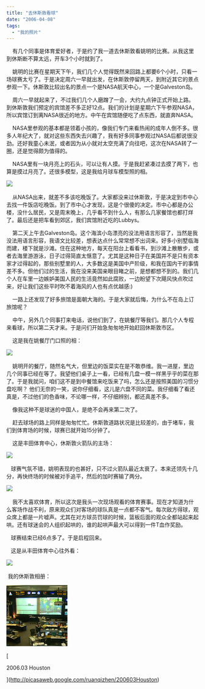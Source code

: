 ```yaml
---
title: "去休斯敦看球"
date: "2006-04-08"
tags: 
  - "我的照片"
---
```


    有几个同事是体育爱好者，于是约了我一道去休斯敦看姚明的比赛。从我这里到休斯断不算太远，开车3个小时就到了。

    姚明的比赛在星期天下午，我们几个人觉得既然来回路上都要6个小时，只看一场球赛太亏了。于是决定周六一早就出发，在休斯敦停留两天，到附近其它的景点参观一下。休斯敦比较出名的景点一个是NASA航天中心，一个是Galveston岛。

    周六一早就起来了，不过我们几个人磨蹭了一会，大约九点钟正式开始上路。到休斯敦我们预定的宾馆差不多正好12点。我们的计划是星期六下午参观NASA，所以宾馆订到离NASA很近的地方。中午在宾馆随便吃了点东西，就直奔NASA。

    NASA里参观的基本都是领着小孩的，像我们专门来看热闹的成年人倒不多。很多人年纪大了，就对这些东西失去兴趣了，我有好多同事参观过NASA后都说很没劲。还好我童心未泯，或者因为从小就对太空充满了向往吧，这次在NASA转了一圈，还是觉得颇为值得的。

    NASA里有一块月亮上的石头，可以让有人摸。于是我赶紧凑过去摸了两下，也算是摸过月亮了。还很多模型，这是我给月球车模型照的相。

![](http://tk.files.storage.msn.com/x1pnp_rgmi5o50VQfbvYrXGFWi0M8OVwmegyRbj_DzdGYW14s-capC53p5c41zi-Oh84wd5BhAtExa6fL2PXjV93hM-nukMS_Lcp8Nzsi4Rd_jgMrhoiYa9ntqCO89pWl048aCgPOEsirY)

    从NASA出来，就差不多该吃晚饭了。大家都没来过休斯敦，于是决定到市中心去找一件饭店吃晚饭。到了市中心才发现，这是个很傻的决定。市中心都是办公楼，没什么居民，又是周末晚上，几乎看不到什么人，有那么几家餐馆也都打烊了。最后还是把车看到郊区，我们宾馆附近吃的Lubbys。

    第二天上午去Galveston岛。这个海滨小岛漂亮的没法用语言形容了，当然是我没法用语言形容，我语文比较差，想表达点什么常常想不出词来。好多小别墅临海而建，楼下就是沙滩。住在这种地方，每天在阳台上看看书，到沙滩上散散步，或者去海里游游泳，日子过得简直太惬意了。尤其是这种日子在美国并不是只有资本家才过得起的，那些别墅里的人，大多数这是美国中产阶级，和我在国内干的事情差不多。但他们过的生活，我在没来美国亲眼目睹之前，是想都想不到的。我们几个人在车里一边嫉妒美国人民的生活竟然如此腐败，一边盼望下次飓风快点吹过来，好让我们这些平时吹不着海风的人也有点优越感:)

    一路上还发现了好多旅馆是面朝大海的。于是大家就后悔，为什么不在岛上订旅馆呢？

    中午，另外几个同事打来电话，说他们到了，在姚餐厅等我们。那几个人专程来看球，所以第二天才来。于是问们开始急匆匆地开始赶回休斯敦市区。

    这是我在姚餐厅门口照的相：

![](http://tk.files.storage.msn.com/x1pnp_rgmi5o50VQfbvYrXGFZp5JGDsisCEJJ594FySUA7IHlLuGvi8r38OAU80-kbbxGIpSCMciPIfHOrta373mX3PvtNe2rHe6c3zeF9iOSwnpHjrZr2WGFnUBAeLNZTw8hYQ5X16Dsk) 

    姚明开的餐厅，随然名气大，但里边的饭菜实在是不敢恭维。我一进屋，里边几个同事已经在等了。我望他们桌子上一看，已经有几盘一模一样黑乎乎的菜在那了。于是我就问，咱们这不是到中餐馆来吃饭来了吗，怎么还是按照美国的习惯分盘吃啊？ 他们无奈的一笑，说你仔细看，这儿是六盘不同的菜。我仔细看了看还真是，不过他们的色香味，不论哪一样，不仔细辨别，都还真差不多。

    像我这种不是球迷的中国人，是绝不会再来第二次了。

    赶去球场的路上同样是匆匆忙忙。休斯敦道路状况是比较差的，由于堵车，我们到体育场的时候，球赛已就开始15分钟了。

    这是丰田体育中心，休斯敦火箭队的主场：

![](http://tk.files.storage.msn.com/x1pnp_rgmi5o50VQfbvYrXGFZp5JGDsisCE9vxiFihK03-jvUjj_Cquf0GOWBDg8q4-LFt_Dv5RUl6h5KhThV3at1j4xzYt72gkXjzZ1dPCYqpzX8y5dhWi8M9XYFa4Kmj3XLjxEDbShAc)

   球赛气氛不错，姚明表现的也甚好，只不过火箭队最近太衰了。本来还领先十几分，再快终场的时候被对手追平，然后的加时赛输了两分。

![](http://tk.files.storage.msn.com/x1pnp_rgmi5o50VQfbvYrXGFWi0M8OVwmegoyfIDpQPN1tEshdMafW5mv0pJUZB8goefFrIqdmsXPVLSQ8lNBjyHX62vdIACy4QABFzxSxfFQQEqzWqWv3tVgtjHPwY4WZltfipNtQJE68)

    我不太喜欢体育，所以这次是我头一次现场观看的体育赛事。现在才知道为什么客场作战不利，原来观众们对客场的球队真是一点都不客气。每次敌方得球，观众席上都是一片嘘声。尤其在对方球员罚球的时候，篮板后面的观众全都站起来起哄。还有球迷会的人组织起哄的，谁的起哄声最大可以得到一件T血作奖励。

   球赛结束已经6点多了。于是启程回来。

   这是从丰田体育中心往外看：

![](http://tk.files.storage.msn.com/x1pnp_rgmi5o50VQfbvYrXGFZp5JGDsisCEOTkJfzEbm6guFu5Sjn1Irs3QIOO3brtK8L8CkMpPcxGQh6OFqoVhn69nKkzi8KeURCxXNCOauUI_XrKOKTXKn0uY0G_fBaMyVlcEVDo-PPA)

 我的休斯敦相册：

[![](images/200603Houston.jpg)](http://picasaweb.google.com/ruanqizhen/200603Houston)

[

2006.03 Houston

](http://picasaweb.google.com/ruanqizhen/200603Houston)
